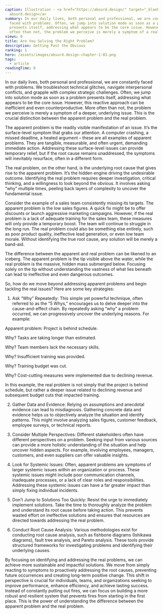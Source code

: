 ```yaml
---
caption: Illustration - <a href="https://absurd.design/" target="_blank">
  absurd.design</a>
summary: In our daily lives, both personal and professional, we are constantly
  faced with problems. Often, we jump into solution mode as soon as a problem
  presents itself, addressing what appears to be the core issue. However, more
  often than not, the problem we perceive is merely a symptom of a real issue.
views: 0
title: Are You Solving the Right Problem?
description: Getting Past the Obvious
ranking: 1
hero: /assets/images/absurd.design-chapter-1-03.png
tags:
  - article
readingTime: 0
---
```


In our daily lives, both personal and professional, we are constantly faced with problems. We troubleshoot technical glitches, navigate interpersonal conflicts, and grapple with complex strategic challenges. Often, we jump into solution mode as soon as a problem presents itself, addressing what appears to be the core issue. However, this reactive approach can be inefficient and even counterproductive. More often than not, the problem we perceive is merely a symptom of a deeper, underlying issue. This is the crucial distinction between the apparent problem and the real problem.

The apparent problem is the readily visible manifestation of an issue. It’s the surface-level symptom that grabs our attention. A computer crashing, a missed deadline, a heated argument – these are all examples of apparent problems. They are tangible, measurable, and often urgent, demanding immediate action. Addressing these surface-level issues can provide temporary relief, but if the root cause remains unaddressed, the symptoms will inevitably resurface, often in a different form.

The real problem, on the other hand, is the underlying root cause that gives rise to the apparent problem. It’s the hidden engine driving the undesirable outcome. Identifying the real problem requires deeper investigation, critical thinking, and a willingness to look beyond the obvious. It involves asking “why” multiple times, peeling back layers of complexity to uncover the fundamental issue.

Consider the example of a sales team consistently missing its targets. The apparent problem is the low sales figures. A quick fix might be to offer discounts or launch aggressive marketing campaigns. However, if the real problem is a lack of adequate training for the sales team, these measures will only provide a temporary boost. The team will continue to struggle in the long run. The real problem could also be something else entirely, such as poor product quality, ineffective lead generation, or even low team morale. Without identifying the true root cause, any solution will be merely a band-aid.

The difference between the apparent and real problem can be likened to an iceberg. The apparent problem is the tip visible above the water, while the real problem is the massive, hidden mass submerged below. Focusing solely on the tip without understanding the vastness of what lies beneath can lead to ineffective and even dangerous outcomes.

So, how do we move beyond addressing apparent problems and begin tackling the real issues? Here are some key strategies:

1. Ask “Why” Repeatedly: This simple yet powerful technique, often referred to as the “5 Whys,” encourages us to delve deeper into the cause-and-effect chain. By repeatedly asking “why” a problem occurred, we can progressively uncover the underlying reasons. For example:

Apparent problem: Project is behind schedule.

Why? Tasks are taking longer than estimated.

Why? Team members lack the necessary skills.

Why? Insufficient training was provided.

Why? Training budget was cut.

Why? Cost-cutting measures were implemented due to declining revenue.

In this example, the real problem is not simply that the project is behind schedule, but rather a deeper issue related to declining revenue and subsequent budget cuts that impacted training.

2. Gather Data and Evidence: Relying on assumptions and anecdotal evidence can lead to misdiagnosis. Gathering concrete data and evidence helps us to objectively analyze the situation and identify patterns. This might involve analyzing sales figures, customer feedback, employee surveys, or technical reports.

3. Consider Multiple Perspectives: Different stakeholders often have different perspectives on a problem. Seeking input from various sources can provide a more holistic understanding of the situation and help uncover hidden aspects. For example, involving employees, managers, customers, and even suppliers can offer valuable insights.

4. Look for Systemic Issues: Often, apparent problems are symptoms of larger systemic issues within an organization or process. These systemic issues might include poor communication channels, inadequate processes, or a lack of clear roles and responsibilities. Addressing these systemic issues can have a far greater impact than simply fixing individual incidents.

5. Don’t Jump to Solutions Too Quickly: Resist the urge to immediately implement solutions. Take the time to thoroughly analyze the problem and understand its root cause before taking action. This prevents wasted effort on ineffective solutions and ensures that resources are directed towards addressing the real problem.

6. Conduct Root Cause Analysis: Various methodologies exist for conducting root cause analysis, such as fishbone diagrams (Ishikawa diagrams), fault tree analysis, and Pareto analysis. These tools provide structured frameworks for investigating problems and identifying their underlying causes.

By focusing on identifying and addressing the real problems, we can achieve more sustainable and impactful solutions. We move from simply reacting to symptoms to proactively addressing the root causes, preventing future occurrences and creating long-term positive change. This shift in perspective is crucial for individuals, teams, and organizations seeking to improve performance, enhance efficiency, and achieve lasting success. Instead of constantly putting out fires, we can focus on building a more robust and resilient system that prevents fires from starting in the first place. This is the power of understanding the difference between the apparent problem and the real problem.
